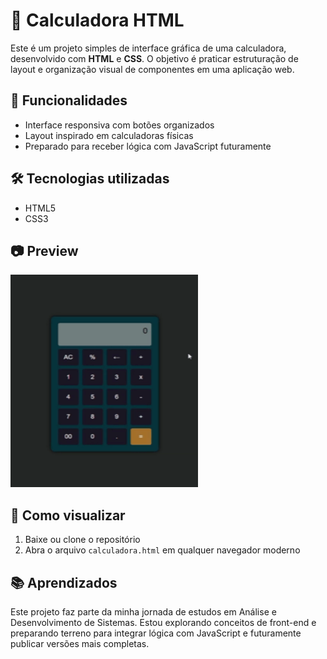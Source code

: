 # 🧮 Calculadora HTML

Este é um projeto simples de interface gráfica de uma calculadora, desenvolvido com **HTML** e **CSS**. O objetivo é praticar estruturação de layout e organização visual de componentes em uma aplicação web.

## 📌 Funcionalidades

- Interface responsiva com botões organizados
- Layout inspirado em calculadoras físicas
- Preparado para receber lógica com JavaScript futuramente

## 🛠️ Tecnologias utilizadas

- HTML5
- CSS3

## 📷 Preview
<img width="300" height="340" alt="image" src="gif-calculadora.gif" />

## 🚀 Como visualizar

1. Baixe ou clone o repositório
2. Abra o arquivo `calculadora.html` em qualquer navegador moderno

## 📚 Aprendizados

Este projeto faz parte da minha jornada de estudos em Análise e Desenvolvimento de Sistemas. Estou explorando conceitos de front-end e preparando terreno para integrar lógica com JavaScript e futuramente publicar versões mais completas.

